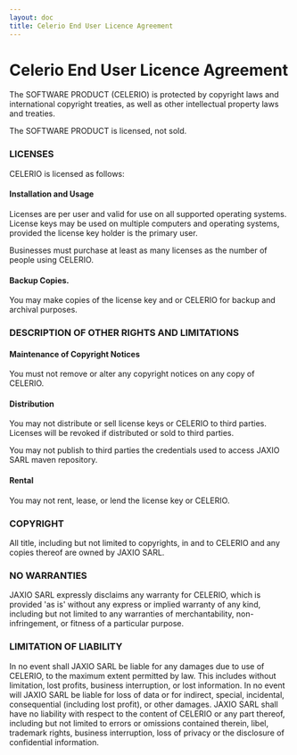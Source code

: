 ```yaml
---
layout: doc
title: Celerio End User Licence Agreement
---
```

# Celerio End User Licence Agreement

The SOFTWARE PRODUCT (CELERIO) is protected by copyright laws and international copyright treaties,
as well as other intellectual property laws and treaties.

The SOFTWARE PRODUCT is licensed, not sold.

### LICENSES

CELERIO is licensed as follows:

#### Installation and Usage

Licenses are per user and valid for use on all supported operating systems.
License keys may be used on multiple computers and operating systems, provided the license key
holder is the primary user.

Businesses must purchase at least as many licenses as the number of people using CELERIO.

#### Backup Copies.

You may make copies of the license key and or CELERIO for backup and archival purposes.

### DESCRIPTION OF OTHER RIGHTS AND LIMITATIONS

#### Maintenance of Copyright Notices

You must not remove or alter any copyright notices on any copy of CELERIO.

#### Distribution

You may not distribute or sell license keys or CELERIO to third parties. Licenses will be revoked if distributed or sold to third parties.

You may not publish to third parties the credentials used to access JAXIO SARL maven repository.

#### Rental

You may not rent, lease, or lend the license key or CELERIO.

### COPYRIGHT

All title, including but not limited to copyrights, in and to CELERIO and any copies thereof are owned by JAXIO SARL.

### NO WARRANTIES

JAXIO SARL expressly disclaims any warranty for CELERIO, which is provided 'as is' without any express 
or implied warranty of any kind, including but not limited to any warranties of merchantability, 
non-infringement, or fitness of a particular purpose.

### LIMITATION OF LIABILITY

In no event shall JAXIO SARL be liable for any damages due to use of CELERIO, to the maximum extent permitted by law.
This includes without limitation, lost profits, business interruption, or lost information.
In no event will JAXIO SARL be liable for loss of data or for indirect, special, incidental,
consequential (including lost profit), or other damages. JAXIO SARL shall have no liability with respect to the content 
of CELERIO or any part thereof, including but not limited to errors or omissions contained therein, libel,
trademark rights, business interruption, loss of privacy or the disclosure of confidential information.



